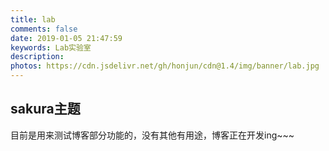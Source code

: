 ```yaml
---
title: lab
comments: false
date: 2019-01-05 21:47:59
keywords: Lab实验室
description: 
photos: https://cdn.jsdelivr.net/gh/honjun/cdn@1.4/img/banner/lab.jpg
---
```


## sakura主题
目前是用来测试博客部分功能的，没有其他有用途，博客正在开发ing~~~